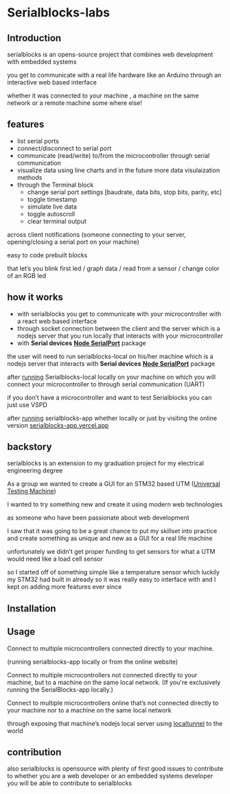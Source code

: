 # Serialblocks-labs

## **Introduction**

serialblocks is an opens-source project that combines web development with embedded systems

you get to communicate with a real life hardware like an Arduino through an interactive web based interface

whether it was connected to your machine , a machine on the same network or a remote machine some where else!

## **features**

- list serial ports
- connect/disconnect to serial port
- communicate (read/write) to/from the microcontroller through serial communication
- visualize data using line charts and in the future more data visulaization methods
- through the Terminal block
    - change serial port settings [baudrate, data bits, stop bits, parity, etc]
    - toggle timestamp
    - simulate live data
    - toggle autoscroll
    - clear terminal output

across client notifications (someone connecting to your server, opening/closing a serial port on your machine)

easy to code prebuilt blocks 

that let’s you blink first led / graph data / read from a sensor / change color of an RGB led

## **how it works**

- with serialblocks you get to communicate with your microcontroller with a react web based interface
- through socket connection between the client and the server which is a nodejs server that you run locally that interacts with your microcontroller
- with **Serial devices** **[Node SerialPort](https://serialport.io/)** package

the user will need to run serialblocks-local on his/her machine which is a nodejs server that interacts with **Serial devices** **[Node SerialPort](https://serialport.io/)** package

after [running](https://www.notion.so/Serialblocks-labs-33152387c628481bbe41b0e766a0d3d3?pvs=21) Serialblocks-local locally on your machine on which you will connect your microcontroller to through serial communication (UART)

if you don’t have a microcontroller and want to test Serialblocks you can just use VSPD

after [running](https://www.notion.so/Serialblocks-labs-33152387c628481bbe41b0e766a0d3d3?pvs=21) serialblocks-app whether locally or just by visiting the online version [serialblocks-app.vercel.app](http://serialblocks-app.vercel.app)

## **backstory**

serialblocks is an extension to my graduation project for my electrical engineering degree

As a group we wanted to create a GUI for an STM32 based UTM ([Universal Testing Machine](https://en.wikipedia.org/wiki/Universal_testing_machine)) 

I wanted to try something new and create it using modern web technologies 

as someone who have been passionate about web development 

I saw that it was going to be a great chance to put my skillset into practice and create something as unique and new as a GUI for a real life machine

unfortunately we didn’t get proper funding to get sensors for what a UTM would need like a load cell sensor

so I started off of something simple like a temperature sensor which luckily my STM32 had built in already so it was really easy to interface with and I kept on adding more features ever since

## Installation

## **Usage**

Connect to multiple microcontrollers connected directly to your machine.

(running serialblocks-app locally or from the online website)

Connect to multiple microcontrollers not connected directly to your machine, but to a machine on the same local network.
(If you're exclusively running the SerialBlocks-app locally.)

Connect to multiple microcontrollers online that’s not connected directly to your machine nor to a machine on the same local network 

through exposing that machine’s nodejs local server using [localtunnel](https://github.com/localtunnel/localtunnel) to the world

## **contribution**

also serialblocks is opensource with plenty of first good issues to contribute to
whether you are a web developer or an embedded systems developer you will be able to contribute to serialblocks

